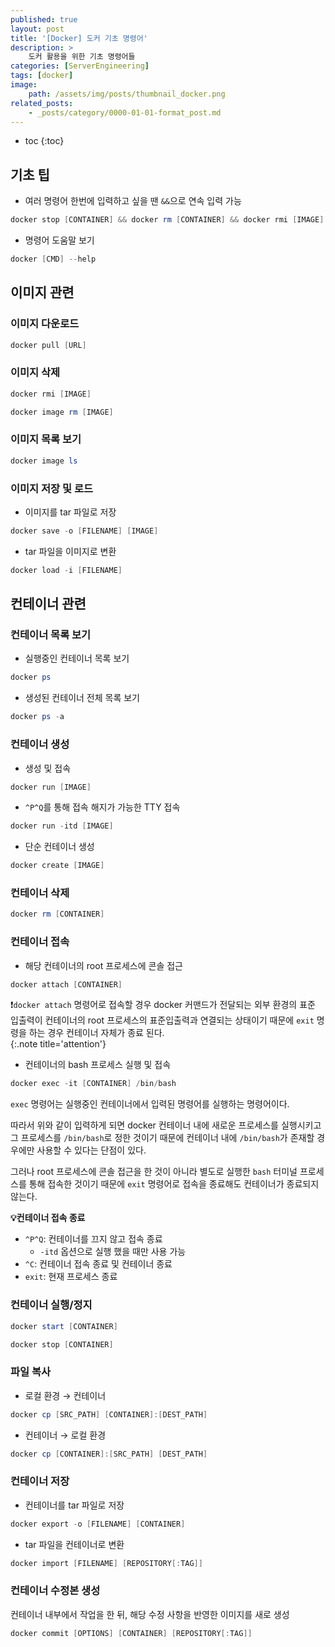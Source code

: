 ```yaml
---
published: true
layout: post
title: '[Docker] 도커 기초 명령어'
description: >
    도커 활용을 위한 기초 명령어들
categories: [ServerEngineering]
tags: [docker]
image:
    path: /assets/img/posts/thumbnail_docker.png
related_posts:
    - _posts/category/0000-01-01-format_post.md
---
```

* toc
{:toc}

## 기초 팁

- 여러 명령어 한번에 입력하고 싶을 땐 `&&`으로 연속 입력 가능

```powershell
docker stop [CONTAINER] && docker rm [CONTAINER] && docker rmi [IMAGE]
```

- 명령어 도움말 보기

```powershell
docker [CMD] --help
```

## 이미지 관련

### 이미지 다운로드

```powershell
docker pull [URL]
```

### 이미지 삭제

```powershell
docker rmi [IMAGE]
```

```powershell
docker image rm [IMAGE]
```

### 이미지 목록 보기

```powershell
docker image ls
```

### 이미지 저장 및 로드

- 이미지를 tar 파일로 저장

```powershell
docker save -o [FILENAME] [IMAGE]
```

- tar 파일을 이미지로 변환

```powershell
docker load -i [FILENAME]
```

## 컨테이너 관련

### 컨테이너 목록 보기

- 실행중인 컨테이너 목록 보기

```powershell
docker ps
```

- 생성된 컨테이너 전체 목록 보기

```powershell
docker ps -a
```

### 컨테이너 생성

- 생성 및 접속

```powershell
docker run [IMAGE]
```

- `^P^Q`를 통해 접속 해지가 가능한 TTY 접속

```powershell
docker run -itd [IMAGE]
```

- 단순 컨테이너 생성

```powershell
docker create [IMAGE]
```

### 컨테이너 삭제

```powershell
docker rm [CONTAINER]
```

### 컨테이너 접속

- 해당 컨테이너의 root 프로세스에 콘솔 접근

```powershell
docker attach [CONTAINER]
```

❗`docker attach` 명령어로 접속할 경우 docker 커맨드가 전달되는 외부 환경의 표준 입출력이 컨테이너의 root 프로세스의 표준입출력과 연결되는 상태이기 때문에 `exit` 명령을 하는 경우 컨테이너 자체가 종료 된다.  
{:.note title='attention'}

- 컨테이너의 bash 프로세스 실행 및 접속

```powershell
docker exec -it [CONTAINER] /bin/bash
```

`exec` 명령어는 실행중인 컨테이너에서 입력된 명령어를 실행하는 명령어이다.  

따라서 위와 같이 입력하게 되면 docker 컨테이너 내에 새로운 프로세스를 실행시키고 그 프로세스를 `/bin/bash`로 정한 것이기 때문에 컨테이너 내에 `/bin/bash`가 존재할 경우에만 사용할 수 있다는 단점이 있다.  

그러나 root 프로세스에 콘솔 접근을 한 것이 아니라 별도로 실행한 `bash` 터미널 프로세스를 통해 접속한 것이기 때문에 `exit` 명령어로 접속을 종료해도 컨테이너가 종료되지 않는다.  

**💡컨테이너 접속 종료**

- `^P^Q`: 컨테이너를 끄지 않고 접속 종료
    - `-itd` 옵션으로 실행 했을 때만 사용 가능
- `^C`: 컨테이너 접속 종료 및 컨테이너 종료
- `exit`: 현재 프로세스 종료

### 컨테이너 실행/정지

```powershell
docker start [CONTAINER]
```

```powershell
docker stop [CONTAINER]
```

### 파일 복사

- 로컬 환경 → 컨테이너

```powershell
docker cp [SRC_PATH] [CONTAINER]:[DEST_PATH]
```

- 컨테이너 → 로컬 환경

```powershell
docker cp [CONTAINER]:[SRC_PATH] [DEST_PATH]
```

### 컨테이너 저장

- 컨테이너를 tar 파일로 저장

```powershell
docker export -o [FILENAME] [CONTAINER]
```

- tar 파일을 컨테이너로 변환

```powershell
docker import [FILENAME] [REPOSITORY[:TAG]]
```

### 컨테이너 수정본 생성

컨테이너 내부에서 작업을 한 뒤, 해당 수정 사항을 반영한 이미지를 새로 생성

```powershell
docker commit [OPTIONS] [CONTAINER] [REPOSITORY[:TAG]]
```